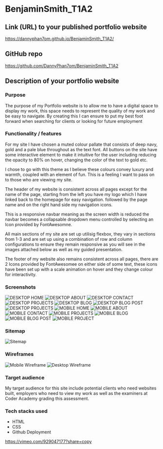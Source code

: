 # BenjaminSmith_T1A2

## Link (URL) to your published portfolio website
https://dannyphan7om.github.io/BenjaminSmith_T1A2/

## GitHub repo
https://github.com/DannyPhan7om/BenjaminSmith_T1A2

## Description of your portfolio website


### Purpose
The purpose of my Portfolio website is to allow me to have a digital space to display my work, this space needs to represent the quality of my work and be easy to navigate. By creating this I can ensure to put my best foot forward when searching for clients or looking for future employment


### Functionality / features

For my site I have chosen a muted colour pallate that consists of deep navy, gold and a pale blue throughout as the text font. All buttons on the site have some interactive element to make it intuitive for the user including reducing the opacity to 80% on hover, changing the color of the text to gold etc. 

I chose to go with this theme as I believe these colours convey luxury and warmth, coupled with an element of fun. This is a feeling I want to pass on to those who are viewing my site.

The header of my website is consistent across all pages except for the name of the page, starting from the left you have my logo which I have linked back to the homepage for easy navigation. followed by the page name and on the right hand side my navigation icons. 

This is a responsive navbar meaning as the screen width is reduced the navbar becomes a collapsable dropdown menu controlled by selecting an Icon provided by FontAwesomne.

All main sections of my site are set up utilisig flexbox, they vary in sections from 1-3 and are set up using a combination of row and column configurations to ensure they remain responsive as you will see in the images attached below as well as my guided presentation.

The footer of my website also remains consistent across all pages, there are 2 Icons provided by FontAwesomee on either side of some text, these icons have been set up with a scale animation on hover and they change colour for interactivity.


### Screenshots
![DESKTOP HOME](<Site Screenshots/DESKTOP/DESKTOP HOME.png>)
![DESKTOP ABOUT](<Site Screenshots/DESKTOP/DESKTOP ABOUT.png>)
![DESKTOP CONTACT](<Site Screenshots/DESKTOP/DESKTOP CONTACT.png>)
![DESKTOP PROJECTS](<Site Screenshots/DESKTOP/DESKTOP PROJECTS.png>)
![DESKTOP BLOG](<Site Screenshots/DESKTOP/DESKTOP BLOG.png>)
![DESKTOP BLOG POST](<Site Screenshots/DESKTOP/DESKTOP BLOG POST.png>)
![DESKTOP PROJECTS](<Site Screenshots/DESKTOP/DESKTOP PROJECTS.png>)
![MOBILE HOME](<Site Screenshots/MOBILE/MOBILE HOME.png>)
![MOBILE ABOUT](<Site Screenshots/MOBILE/MOBILE ABOUT.png>)
![MOBILE CONTACT](<Site Screenshots/MOBILE/MOBILE CONTACT.png>)
![MOBILE PROJECTS](<Site Screenshots/MOBILE/MOBILE PROJECTS.png>)
![MOBILE BLOG](<Site Screenshots/MOBILE/MOBILE BLOG.png>)
![MOBILE BLOG POST](<Site Screenshots/MOBILE/MOBILE BLOG POST.png>)
![MOBILE PROJECT](<Site Screenshots/MOBILE/MOBILE PROJECTS.png>)

### Sitemap
![Sitemap](Sitemap-1.png)

### Wireframes

![Mobile Wireframe](<Wireframes/Mobile Wireframe.png>)
![Desktop Wireframe](<Wireframes/Desktop Wireframe.png>)

### Target audience

My target audience for this site include potential clients who need websites built, employers who need to view my work as well as the examiners at Coder Academy grading this assessment.

### Tech stacks used

* HTML
* CSS
* Github Deployment


https://vimeo.com/929047177?share=copy



